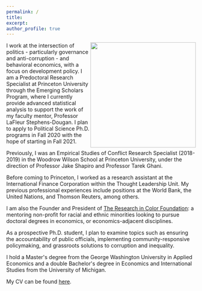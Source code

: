 ```yaml
---
permalink: /
title:
excerpt:
author_profile: true 
---
```

<img align="right" width="280" height="280" src="https://politics.princeton.edu/sites/default/files/styles/square/public/images/chine_headshot_new.jpg?h=97d761eb&itok=qMU0oj2J">


I work at the intersection of politics - particularly governance and anti-corruption - and behavioral economics, with a focus on development policy. I am a Predoctoral Research Specialist at Princeton University through the Emerging Scholars Program, where I currently provide advanced statistical analysis to support the work of my faculty mentor, Professor LaFleur Stephens-Dougan. I plan to apply to Political Science Ph.D. programs in Fall 2020 with the hope of starting in Fall 2021.

Previously, I was an Empirical Studies of Conflict Research Specialist (2018-2019) in the Woodrow Wilson School at Princeton University, under the direction of Professor Jake Shapiro and Professor Tarek Ghani.

Before coming to Princeton, I worked as a research assistant at the International Finance Corporation within the Thought Leadership Unit. My previous professional experiences include positions at the World Bank, the United Nations, and Thomson Reuters, among others.

I am also the Founder and President of [The Research in Color Foundation](https://www.researchincolor.org): a mentoring non-profit for racial and ethnic minorities looking to pursue doctoral degrees in economics, or economics-adjacent disciplines.

As a prospective Ph.D. student, I plan to examine topics such as ensuring the accountability of public officials, implementing community-responsive policymaking, and grassroots solutions to corruption and inequality.

I hold a Master's degree from the George Washington University in Applied Economics and a double Bachelor's degree in Economics and International Studies from the University of Michigan.

My CV can be found [here](https://chinemeluokafor.github.io/CV/).
